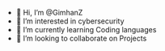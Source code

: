 - 👋 Hi, I’m @GimhanZ
- 👀 I’m interested in cybersecurity
- 🌱 I’m currently learning Coding languages
- 💞️ I’m looking to collaborate on Projects

<!---
GimhanaZ/GimhanaZ is a ✨ special ✨ repository because its `README.md` (this file) appears on your GitHub profile.
You can click the Preview link to take a look at your changes.
--->
